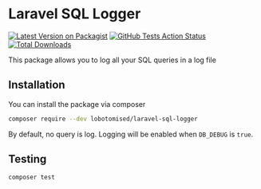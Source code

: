 # Laravel SQL Logger 

[![Latest Version on Packagist](https://img.shields.io/packagist/v/lobotomised/laravel-sql-logger.svg?style=flat-square)](https://packagist.org/packages/lobotomised/laravel-sql-logger)
[![GitHub Tests Action Status](https://github.com/lobotomised/laravel_sql_logger/actions/workflows/test.yml/badge.svg)](https://github.com/lobotomised/laravel_sql_logger/actions/workflows/test.yml)
[![Total Downloads](https://img.shields.io/packagist/dt/lobotomised/laravel-sql-logger.svg?style=flat-square)](https://packagist.org/packages/lobotomised/laravel-sql-logger)

This package allows you to log all your SQL queries in a log file

## Installation
You can install the package via composer

```bash
composer require --dev lobotomised/laravel-sql-logger
```
By default, no query is log. Logging will be enabled when `DB_DEBUG` is `true`.

## Testing

```bash
composer test
```
